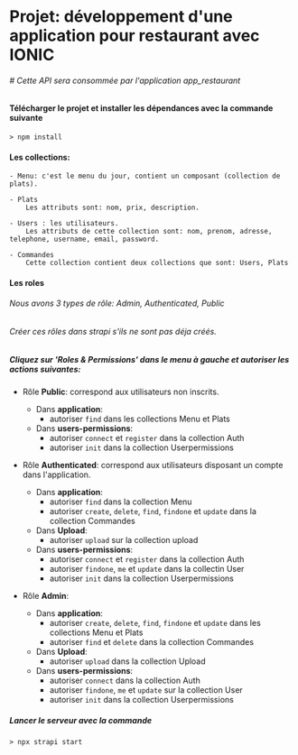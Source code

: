 # Projet: développement d'une application pour restaurant avec IONIC
###### # Cette API sera consommée par l'application app_restaurant

#### Télécharger le projet et installer les dépendances avec la commande suivante
```
> npm install
```

#### Les collections:
```
- Menu: c'est le menu du jour, contient un composant (collection de plats).

- Plats
    Les attributs sont: nom, prix, description.

- Users : les utilisateurs.
    Les attributs de cette collection sont: nom, prenom, adresse, telephone, username, email, password.

- Commandes
    Cette collection contient deux collections que sont: Users, Plats
```

#### Les roles
###### Nous avons 3 types de rôle: Admin, Authenticated, Public
###### Créer ces rôles dans strapi s'ils ne sont pas déja créés.

##### Cliquez sur 'Roles & Permissions' dans le menu à gauche et autoriser les actions suivantes:

* Rôle <b>Public</b>: correspond aux utilisateurs non inscrits.
    - Dans <b>application</b>:
        - autoriser ```find``` dans les collections Menu et Plats
    - Dans <b>users-permissions</b>:
        - autoriser ```connect``` et ```register``` dans la collection Auth
        - autoriser ```init``` dans la collection Userpermissions
        
* Rôle <b>Authenticated</b>: correspond aux utilisateurs disposant un compte dans l'application.
  - Dans <b>application</b>:
    - autoriser ```find``` dans la collection Menu
    - autoriser ```create```, ```delete```, ```find```, ```findone``` et ```update``` dans la collection Commandes
  - Dans <b>Upload</b>:
    - autoriser ```upload``` sur la collection upload
  - Dans <b>users-permissions</b>:
    - autoriser ```connect``` et ```register``` dans la collection Auth
    - autoriser ```findone```, ```me``` et ```update``` dans la collectin User
    - autoriser ```init``` dans la collection Userpermissions
    
* Rôle <b>Admin</b>:
    - Dans <b>application</b>:
        - autoriser ```create```, ```delete```, ```find```, ```findone``` et ```update``` dans les collections Menu et Plats
        - autoriser ```find``` et ```delete``` dans la collection Commandes
    - Dans <b>Upload</b>:
        - autoriser ```upload``` dans la collection Upload
    - Dans <b>users-permissions</b>:
        - autoriser ```connect``` dans la collection Auth
        - autoriser ```findone```, ```me``` et ```update``` sur la collection User
        - autoriser ```init``` dans la collection Userpermissions


##### Lancer le serveur avec la commande 
```
> npx strapi start
```
